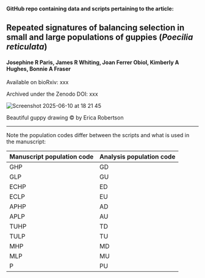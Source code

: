 #### GitHub repo containing data and scripts pertaining to the article:

## Repeated signatures of balancing selection in small and large populations of guppies (_Poecilia reticulata_)

#### Josephine R Paris, James R Whiting, Joan Ferrer Obiol, Kimberly A Hughes, Bonnie A Fraser

Available on bioRxiv: xxx

Archived under the Zenodo DOI: xxx

![Screenshot 2025-06-10 at 18 21 45](https://github.com/user-attachments/assets/4a97a914-83f1-4d98-8a2a-5b9523e75e8d)

Beautiful guppy drawing &copy; by Erica Robertson

----------------------------------------------------------

Note the population codes differ between the scripts and what is used in the manuscript:


| Manuscript population code  | Analysis population code |
| ------------- | ------------- |
| GHP  | GD  |
| GLP | GU  |
| ECHP  | ED  |
| ECLP  | EU  |
| APHP  | AD |
| APLP  | AU  |
| TUHP  | TD  |
| TULP  | TU  |
| MHP  | MD  |
| MLP  | MU  |
| P  | PU  |

